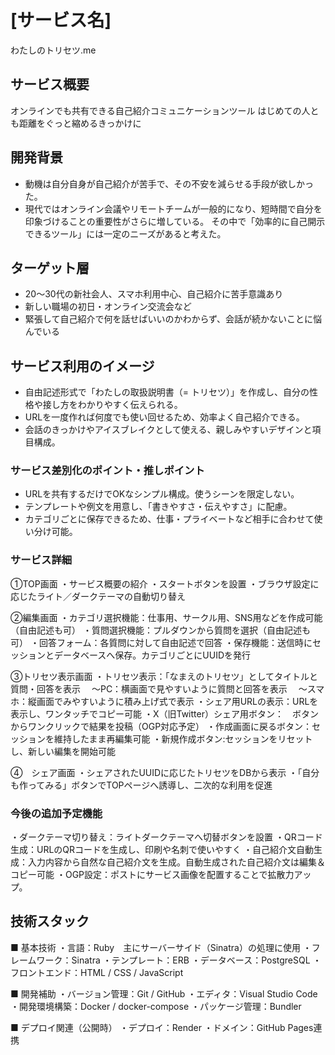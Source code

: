 # [サービス名]
わたしのトリセツ.me

##  サービス概要
オンラインでも共有できる自己紹介コミュニケーションツール
はじめての人とも距離をぐっと縮めるきっかけに

## 開発背景
- 動機は自分自身が自己紹介が苦手で、その不安を減らせる手段が欲しかった。
- 現代ではオンライン会議やリモートチームが一般的になり、短時間で自分を印象づけることの重要性がさらに増している。
  その中で「効率的に自己開示できるツール」には一定のニーズがあると考えた。

## ターゲット層
- 20〜30代の新社会人、スマホ利用中心、自己紹介に苦手意識あり
- 新しい職場の初日・オンライン交流会など
- 緊張して自己紹介で何を話せばいいのかわからず、会話が続かないことに悩んでいる

## サービス利用のイメージ
- 自由記述形式で「わたしの取扱説明書（= トリセツ）」を作成し、自分の性格や接し方をわかりやすく伝えられる。
- URLを一度作れば何度でも使い回せるため、効率よく自己紹介できる。
- 会話のきっかけやアイスブレイクとして使える、親しみやすいデザインと項目構成。

### サービス差別化のポイント・推しポイント
- URLを共有するだけでOKなシンプル構成。使うシーンを限定しない。
- テンプレートや例文を用意し、「書きやすさ・伝えやすさ」に配慮。
- カテゴリごとに保存できるため、仕事・プライベートなど相手に合わせて使い分け可能。

### サービス詳細
①TOP画面
・サービス概要の紹介
・スタートボタンを設置
・ブラウザ設定に応じたライト／ダークテーマの自動切り替え

②編集画面
・カテゴリ選択機能：仕事用、サークル用、SNS用などを作成可能（自由記述も可）
・質問選択機能：プルダウンから質問を選択（自由記述も可）
・回答フォーム：各質問に対して自由記述で回答
・保存機能：送信時にセッションとデータベースへ保存。カテゴリごとにUUIDを発行

③トリセツ表示画面
・トリセツ表示：「なまえのトリセツ」としてタイトルと質問・回答を表示
　～PC：横画面で見やすいように質問と回答を表示
　～スマホ：縦画面でみやすいように積み上げ式で表示
・シェア用URLの表示：URLを表示し、ワンタッチでコピー可能
・X（旧Twitter）シェア用ボタン：　ボタンからワンクリックで結果を投稿（OGP対応予定）
・作成画面に戻るボタン：セッションを維持したまま再編集可能
・新規作成ボタン:セッションをリセットし、新しい編集を開始可能

④　シェア画面
・シェアされたUUIDに応じたトリセツをDBから表示
・「自分も作ってみる」ボタンでTOPページへ誘導し、二次的な利用を促進

### 今後の追加予定機能
・ダークテーマ切り替え：ライトダークテーマへ切替ボタンを設置
・QRコード生成：URLのQRコードを生成し、印刷や名刺で使いやすく
・自己紹介文自動生成：入力内容から自然な自己紹介文を生成。自動生成された自己紹介文は編集＆コピー可能
・OGP設定：ポストにサービス画像を配置することで拡散力アップ。

## 技術スタック
■ 基本技術
・言語：Ruby　主にサーバーサイド（Sinatra）の処理に使用
・フレームワーク：Sinatra
・テンプレート：ERB
・データベース：PostgreSQL
・フロントエンド：HTML / CSS / JavaScript　

■ 開発補助
・バージョン管理：Git / GitHub
・エディタ：Visual Studio Code
・開発環境構築：Docker / docker-compose
・パッケージ管理：Bundler

■ デプロイ関連（公開時）
・デプロイ：Render
・ドメイン：GitHub Pages連携
